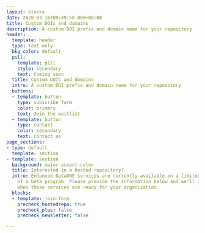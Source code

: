 ```yaml
---
layout: blocks
date: 2020-03-16T09:49:58.000+00:00
title: Custom DOIs and domains
description: A custom DOI prefix and domain name for your repository
header:
  template: header
  type: text only
  bkg_color: default
  pill:
    template: pill
    style: secondary
    text: Coming soon
  title: Custom DOIs and domains
  intro: A custom DOI prefix and domain name for your repository
  buttons:
  - template: button
    type: subscribe form
    color: primary
    text: Join the waitlist
  - template: button
    type: contact
    color: secondary
    text: contact us
page_sections:
- type: default
  template: section
- template: section
  background: major-accent-color
  title: Interested in a hosted repository?
  intro: Enhanced DataONE services are currently available on a limited basis as part
    of a beta program. Please provide the information below and we’ll get in touch
    when these services are ready for your organization.
  blocks:
  - template: join-form
    precheck_hostedrepo: true
    precheck_plus: false
    precheck_newsletter: false

---
```

